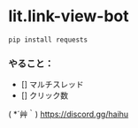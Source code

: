 # lit.link-view-bot

`pip install requests`

### やること：
- [] マルチスレッド
- [] クリック数

( *´艸｀)
https://discord.gg/haihu
